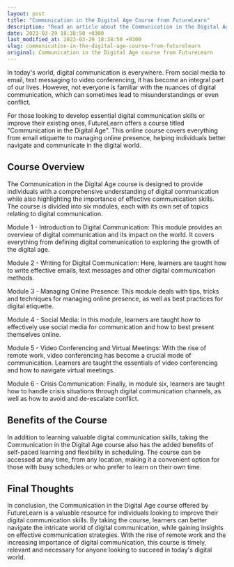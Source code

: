```yaml
---
layout: post
title: "Communication in the Digital Age Course from FutureLearn"
description: "Read an article about the Communication in the Digital Age course offered by FutureLearn, which aims to help individuals understand and navigate digital communication in today's world."
date: 2023-03-29 18:38:50 +0300
last_modified_at: 2023-03-29 18:38:50 +0300
slug: communication-in-the-digital-age-course-from-futurelearn
original: Communication in the Digital Age course from FutureLearn
---
```


In today's world, digital communication is everywhere. From social media to email, text messaging to video conferencing, it has become an integral part of our lives. However, not everyone is familiar with the nuances of digital communication, which can sometimes lead to misunderstandings or even conflict.

For those looking to develop essential digital communication skills or improve their existing ones, FutureLearn offers a course titled "Communication in the Digital Age". This online course covers everything from email etiquette to managing online presence, helping individuals better navigate and communicate in the digital world.

## Course Overview

The Communication in the Digital Age course is designed to provide individuals with a comprehensive understanding of digital communication while also highlighting the importance of effective communication skills. The course is divided into six modules, each with its own set of topics relating to digital communication.

Module 1 - Introduction to Digital Communication: This module provides an overview of digital communication and its impact on the world. It covers everything from defining digital communication to exploring the growth of the digital age.

Module 2 - Writing for Digital Communication: Here, learners are taught how to write effective emails, text messages and other digital communication methods.

Module 3 - Managing Online Presence: This module deals with tips, tricks and techniques for managing online presence, as well as best practices for digital etiquette.

Module 4 - Social Media: In this module, learners are taught how to effectively use social media for communication and how to best present themselves online.

Module 5 - Video Conferencing and Virtual Meetings: With the rise of remote work, video conferencing has become a crucial mode of communication. Learners are taught the essentials of video conferencing and how to navigate virtual meetings.

Module 6 - Crisis Communication: Finally, in module six, learners are taught how to handle crisis situations through digital communication channels, as well as how to avoid and de-escalate conflict.

## Benefits of the Course

In addition to learning valuable digital communication skills, taking the Communication in the Digital Age course also has the added benefits of self-paced learning and flexibility in scheduling. The course can be accessed at any time, from any location, making it a convenient option for those with busy schedules or who prefer to learn on their own time.

## Final Thoughts

In conclusion, the Communication in the Digital Age course offered by FutureLearn is a valuable resource for individuals looking to improve their digital communication skills. By taking the course, learners can better navigate the intricate world of digital communication, while gaining insights on effective communication strategies. With the rise of remote work and the increasing importance of digital communication, this course is timely, relevant and necessary for anyone looking to succeed in today's digital world.